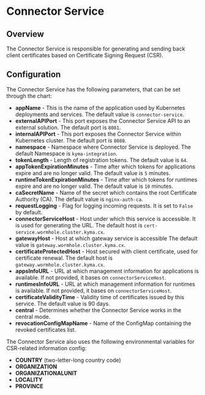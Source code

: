 # Connector Service

## Overview
The Connector Service is responsible for generating and sending back client certificates based on Certificate Signing Request (CSR).

## Configuration
The Connector Service has the following parameters, that can be set through the chart:
- **appName** - This is the name of the application used by Kubernetes deployments and services. The default value is `connector-service`.
- **externalAPIPort** - This port exposes the Connector Service API to an external solution. The default port is `8081`.
- **internalAPIPort** - This port exposes the Connector Service within Kubernetes cluster. The default port is `8080`.
- **namespace** - Namespace where Connector Service is deployed. The default Namespace is `kyma-integration`.
- **tokenLength** - Length of registration tokens. The default value is `64`.
- **appTokenExpirationMinutes** - Time after which tokens for applications expire and are no longer valid. The default value is `5` minutes.
- **runtimeTokenExpirationMinutes** - Time after which tokens for runtimes expire and are no longer valid. The default value is `10` minutes.
- **caSecretName** - Name of the secret which contains the root Certificate Authority (CA). The default value is `nginx-auth-ca`.
- **requestLogging** - Flag for logging incoming requests. It is set to `False` by default.
- **connectorServiceHost** - Host under which this service is accessible. It is used for generating the URL. The default host is `cert-service.wormhole.cluster.kyma.cx`.
- **gatewayHost** - Host at which gateway service is accessible The default value is `gateway.wormhole.cluster.kyma.cx`.
- **certificateProtectedHost** - Host secured with client certificate, used for certificate renewal. The default host is `gateway.wormhole.cluster.kyma.cx`.
- **appsInfoURL** - URL at which management information for applications is available. If not provided, it bases on `connectorServiceHost`.
- **runtimesInfoURL** - URL at which management information for runtimes is available. If not provided, it bases on `connectorServiceHost`.
- **certificateValidityTime** - Validity time of certificates issued by this service. The default value is 90 days.
- **central** - Determines whether the Connector Service works in the central mode.
- **revocationConfigMapName** - Name of the ConfigMap containing the revoked certificates list.

The Connector Service also uses the following environmental variables for CSR-related information config:
- **COUNTRY** (two-letter-long country code)
- **ORGANIZATION**
- **ORGANIZATIONALUNIT**
- **LOCALITY**
- **PROVINCE**
